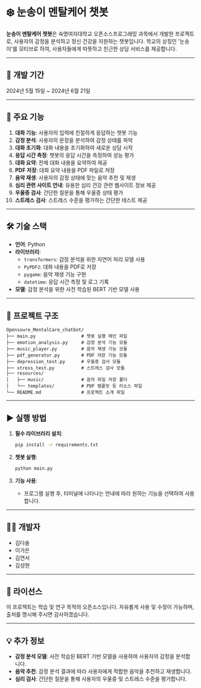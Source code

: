 # ❄️ 눈송이 멘탈케어 챗봇

**눈송이 멘탈케어 챗봇**은 숙명여자대학교 오픈소스프로그래밍 과목에서 개발한 프로젝트로, 사용자의 감정을 분석하고 정신 건강을 지원하는 챗봇입니다. 학교의 상징인 '눈송이'를 모티브로 하여, 사용자들에게 따뜻하고 친근한 상담 서비스를 제공합니다.

---

## 📆 개발 기간

2024년 5월 15일 ~ 2024년 6월 21일

---

## 🧠 주요 기능

1. **대화 기능**: 사용자의 입력에 친절하게 응답하는 챗봇 기능
2. **감정 분석**: 사용자의 문장을 분석하여 감정 상태를 파악
3. **대화 초기화**: 대화 내용을 초기화하여 새로운 상담 시작
4. **응답 시간 측정**: 챗봇의 응답 시간을 측정하여 성능 평가
5. **대화 요약**: 전체 대화 내용을 요약하여 제공
6. **PDF 저장**: 대화 요약 내용을 PDF 파일로 저장
7. **음악 재생**: 사용자의 감정 상태에 맞는 음악 추천 및 재생
8. **심리 관련 사이트 안내**: 유용한 심리 건강 관련 웹사이트 정보 제공
9. **우울증 검사**: 간단한 질문을 통해 우울증 상태 평가
10. **스트레스 검사**: 스트레스 수준을 평가하는 간단한 테스트 제공

---

## 🛠 기술 스택

- **언어**: Python
- **라이브러리**:
  - `transformers`: 감정 분석을 위한 자연어 처리 모델 사용
  - `PyPDF2`: 대화 내용을 PDF로 저장
  - `pygame`: 음악 재생 기능 구현
  - `datetime`: 응답 시간 측정 및 로그 기록
- **모델**: 감정 분석을 위한 사전 학습된 BERT 기반 모델 사용

---

## 📁 프로젝트 구조

```
Opensoure_MentalCare_chatbot/
├── main.py                 # 챗봇 실행 메인 파일
├── emotion_analysis.py     # 감정 분석 기능 모듈
├── music_player.py         # 음악 재생 기능 모듈
├── pdf_generator.py        # PDF 저장 기능 모듈
├── depression_test.py      # 우울증 검사 모듈
├── stress_test.py          # 스트레스 검사 모듈
├── resources/
│   ├── music/              # 음악 파일 저장 폴더
│   └── templates/          # PDF 템플릿 등 리소스 파일
└── README.md               # 프로젝트 소개 파일
```

---

## ▶️ 실행 방법

1. **필수 라이브러리 설치**:

   ```bash
   pip install -r requirements.txt
   ```

2. **챗봇 실행**:

   ```bash
   python main.py
   ```

3. **기능 사용**:

   - 프로그램 실행 후, 터미널에 나타나는 안내에 따라 원하는 기능을 선택하여 사용합니다.

---

## 🧑‍💻 개발자

- 김다솔
- 이가은
- 김연서
- 김성현

---

## 📄 라이선스

이 프로젝트는 학습 및 연구 목적의 오픈소스입니다. 자유롭게 사용 및 수정이 가능하며, 출처를 명시해 주시면 감사하겠습니다.

---

## 💡 추가 정보

- **감정 분석 모델**: 사전 학습된 BERT 기반 모델을 사용하여 사용자의 감정을 분석합니다.
- **음악 추천**: 감정 분석 결과에 따라 사용자에게 적합한 음악을 추천하고 재생합니다.
- **심리 검사**: 간단한 질문을 통해 사용자의 우울증 및 스트레스 수준을 평가합니다.

